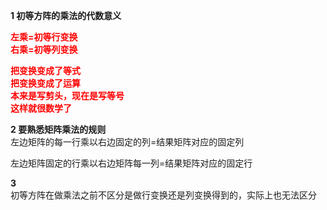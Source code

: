 **1 初等方阵的乘法的代数意义**    
    
<font color=red>**左乘=初等行变换**</font>    
<font color=red>**右乘=初等列变换**</font>    
    
<font color=red>**把变换变成了等式**</font>    
<font color=red>**把变换变成了运算**</font>    
<font color=red>**本来是写剪头，现在是写等号**</font>    
<font color=red>**这样就很数学了**</font>    
    
**2 要熟悉矩阵乘法的规则**    
左边矩阵的每一行乘以右边固定的列=结果矩阵对应的固定列    
    
左边矩阵固定的行乘以右边矩阵每一列=结果矩阵对应的固定行    
    
**3**    
初等方阵在做乘法之前不区分是做行变换还是列变换得到的，实际上也无法区分    
